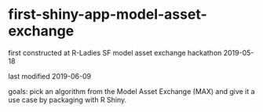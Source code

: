 # first-shiny-app-model-asset-exchange

first constructed at R-Ladies SF model asset exchange hackathon 
2019-05-18

last modified
2019-06-09

goals: pick an algorithm from the Model Asset Exchange (MAX) and give it a use case by packaging with R Shiny.
